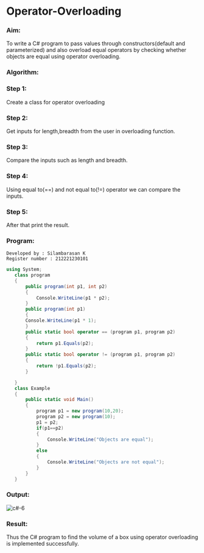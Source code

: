 # Operator-Overloading
### Aim:
To write a C# program to pass values through constructors(default and parameterized) and also overload equal operators by checking whether objects are equal using operator overloading.

### Algorithm:
### Step 1:
Create a class for operator overloading

### Step 2:
Get inputs for length,breadth from the user in overloading function.

### Step 3:
Compare the inputs such as length and breadth.

### Step 4:
Using equal to(==) and not equal to(!=) operator we can compare the inputs.

###  Step 5:
After that print the result.

### Program:
```
Developed by : Silambarasan K
Register number : 212221230101
```
```c#
using System;
   class program
   {
       public program(int p1, int p2)
       {
           Console.WriteLine(p1 * p2);
       }
       public program(int p1)
       {
       Console.WriteLine(p1 * 1);
       }
       public static bool operator == (program p1, program p2)
       {
           return p1.Equals(p2);
       }
       public static bool operator != (program p1, program p2)
       {
           return !p1.Equals(p2);
       }

   }
   class Example
   {
       public static void Main()
       {
           program p1 = new program(10,20);
           program p2 = new program(10);
           p1 = p2;
           if(p1==p2)
           {
               Console.WriteLine("Objects are equal");
           }
           else
           {
               Console.WriteLine("Objects are not equal");
           }
       }
   }
```

### Output:
![c#-6](https://github.com/simbu07/Operator-Overloading/assets/94525786/7f5097f0-76cf-4128-8c1d-6e209219fef3)

### Result:
Thus the C# program to find the volume of a box using operator overloading is implemented successfully.
